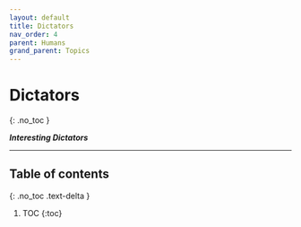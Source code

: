 ```yaml
---
layout: default
title: Dictators
nav_order: 4
parent: Humans
grand_parent: Topics
---
```


# Dictators
{: .no_toc }

__*Interesting Dictators*__

---

## Table of contents
{: .no_toc .text-delta }

1. TOC
{:toc}

